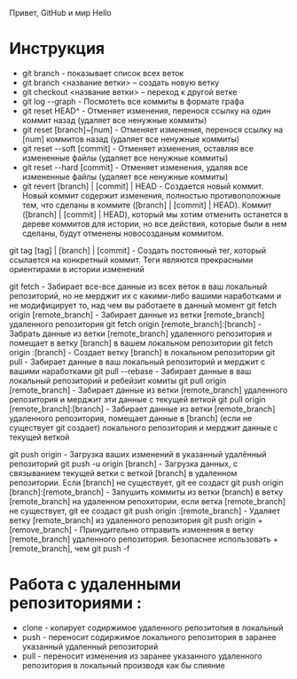 Привет, GitHub и мир
Hello


# Инструкция   

+ git branch - показывает список всех веток
+ git branch <название ветки> – создать новую ветку
 + git checkout <название ветки> – переход к другой ветке
+ git log --graph - Посмотеть все коммиты в формате графа
+ git reset HEAD^ - Отменяет изменения, перенося ссылку на один коммит назад (удаляет все ненужные коммиты)
+ git reset [branch]~[num] - Отменяет изменения, перенося ссылку на [num] коммитов назад (удаляет все ненужные коммиты)
+ git reset --soft [commit] - Отменяет изменения, оставляя все измененные файлы (удаляет все ненужные коммиты)
+ git reset --hard [commit] - Отменяет изменения, удаляя все измененные файлы (удаляет все ненужные коммиты)
+ git revert [branch] | [commit] | HEAD - Создается новый коммит. Новый коммит содержит изменения, полностью противоположные тем, что сделаны в коммите ([branch] | [commit] | HEAD). Коммит ([branch] | [commit] | HEAD), который мы хотим отменить останется в дереве коммитов для истории, но все действия, которые были в нем сделаны, будут отменены новосозданым коммитом.

git tag [tag] | [branch] | [commit] - Создать постоянный тег, который ссылается на конкретный коммит. Теги являются прекрасными ориентирами в истории изменений

git fetch - Забирает все-все данные из всех веток в ваш локальный репозиторий, но не мерджит их с какими-либо вашими наработками и не модифицирует то, над чем вы работаете в данный момент
git fetch origin [remote_branch] - Забирает данные из ветки [remote_branch] удаленного репозитория
git fetch origin [remote_branch]:[branch] - Забрать данные из ветки [remote_branch] удаленного репозитория и помещает в ветку [branch] в вашем локальном репозитории
git fetch origin :[branch] - Создает ветку [branch] в локальном репозитории
git pull - Забирает данные в ваш локальный репозиторий и мерджит с вашими наработками
git pull --rebase - Забирает данные в ваш локальный репозиторий и ребейзит комиты
git pull origin [remote_branch] - Забирает данные из ветки [remote_branch] удаленного репозитория и мерджит эти данные с текущей веткой
git pull origin [remote_branch]:[branch] - Забирает данные из ветки [remote_branch] удаленного репозитория, помещает данные в [branch] (если не существует git создает) локального репозитория и мерджит данные с текущей веткой

git push origin - Загрузка ваших изменений в указанный удалённый репозиторий
git push -u origin [branch] - Загрузка данных, с связыванием текущей ветки с веткой [branch] в удаленном репозитории. Если [branch] не существует, git ее создаст
git push origin [branch]:[remote_branch] - Запушить коммиты из ветки [branch] в ветку [remote_branch] на удаленном репохитории, если ветка [remote_branch] не существует, git ее создаст
git push origin :[remote_branch] - Удаляет ветку [remote_branch] из удаленного репозитория
git push origin +[remove_branch] - Принудительно отправить изменения в ветку [remote_branch] удаленного репозитория. Безопаснее использовать +[remote_branch], чем git push -f
# Работа с удаленными репозиториями :
+ clone - копирует содиржимое удаленного репозитопия в локальный 
+ push - переносит содиржимое локального репозитория в заранее указанный удаленный репозиторий
+ pull - переносит изменения из заранее указанного удаленного репозитория в локальный производя как бы слияние 
